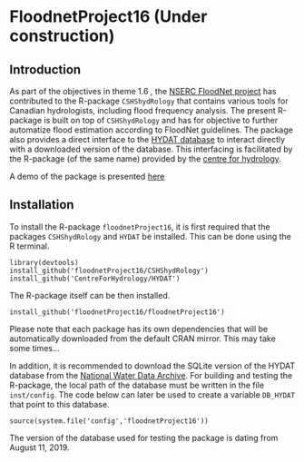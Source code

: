 # FloodnetProject16 (Under construction)

## Introduction

As part of the objectives in theme 1.6 , the [NSERC FloodNet project](http://www.nsercfloodnet.ca/) has contributed to the R-package `CSHShydRology` that contains various tools for Canadian hydrologists, including flood frequency analysis.
The present R-package is built on top of `CSHShydRology` and has for objective to further automatize flood estimation according to FloodNet guidelines.
The package also provides a direct interface to the 
[HYDAT database](https://www.canada.ca/en/environment-climate-change/services/water-overview/quantity/monitoring/survey/data-products-services/national-archive-hydat.html)
to interact directly with a downloaded version of the database.
This interfacing is facilitated by the R-package (of the same name) provided by 
the [centre for hydrology](https://github.com/CentreForHydrology/HYDAT).

A demo of the package is presented [here](http://htmlpreview.github.io/?https://github.com/floodnetProject16/floodnetProject16/blob/master/vignettes/floodNetProject16.html)

## Installation

To install the R-package `floodnetProject16`, it is first required that the packages `CSHShydRology` and `HYDAT` be installed. This can be done using the R terminal.

    library(devtools)
    install_github('floodnetProject16/CSHShydRology')
    install_github('CentreForHydrology/HYDAT')


The R-package itself can be then installed.

    install_github('floodnetProject16/floodnetProject16')

Please note that each package has its own dependencies that will be automatically
downloaded from the default CRAN mirror. 
This may take some times...

In addition, it is recommended to download the SQLite version of the HYDAT database from the 
[National Water Data Archive](http://collaboration.cmc.ec.gc.ca/cmc/hydrometrics/www/).
For building and testing the R-package, the local path of the database must be written in the file `inst/config`.
The code below can later be used to create a variable `DB_HYDAT` that point to this database.

    source(system.file('config','floodnetProject16'))
    
The version of the database used for testing the package is dating from August 11, 2019.


